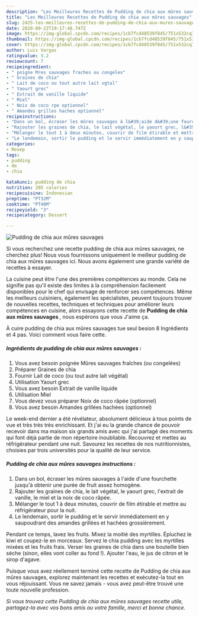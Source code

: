 ```yaml
---
description: "Les Meilleures Recettes de Pudding de chia aux mûres sauvages"
title: "Les Meilleures Recettes de Pudding de chia aux mûres sauvages"
slug: 2425-les-meilleures-recettes-de-pudding-de-chia-aux-mures-sauvages
date: 2020-09-22T19:17:48.747Z
image: https://img-global.cpcdn.com/recipes/1cb7fcd48539f845/751x532cq70/pudding-de-chia-aux-mures-sauvages-photo-principale-de-la-recette.jpg
thumbnail: https://img-global.cpcdn.com/recipes/1cb7fcd48539f845/751x532cq70/pudding-de-chia-aux-mures-sauvages-photo-principale-de-la-recette.jpg
cover: https://img-global.cpcdn.com/recipes/1cb7fcd48539f845/751x532cq70/pudding-de-chia-aux-mures-sauvages-photo-principale-de-la-recette.jpg
author: Luis Vargas
ratingvalue: 3.2
reviewcount: 7
recipeingredient:
- " poigne Mres sauvages fraches ou congeles"
- " Graines de chia"
- " Lait de coco ou tout autre lait vgtal"
- " Yaourt grec"
- " Extrait de vanille liquide"
- " Miel"
- " Noix de coco rpe optionnel"
- " Amandes grilles haches optionnel"
recipeinstructions:
- "Dans un bol, écraser les mûres sauvages à l&#39;aide d&#39;une fourchette jusqu&#39;à obtenir une purée de fruit assez homogène."
- "Rajouter les graines de chia, le lait végétal, le yaourt grec, l&#39;extrait de vanille, le miel et la noix de coco râpée."
- "Mélanger le tout 1 à deux minutes, couvrir de film étirable et mettre au réfrigérateur pour la nuit."
- "Le lendemain, sortir le pudding et le servir immédiatement en y saupoudrant des amandes grillées et hachées grossièrement."
categories:
- Resep
tags:
- pudding
- de
- chia

katakunci: pudding de chia 
nutrition: 205 calories
recipecuisine: Indonesian
preptime: "PT32M"
cooktime: "PT40M"
recipeyield: "3"
recipecategory: Dessert

---
```



![Pudding de chia aux mûres sauvages](https://img-global.cpcdn.com/recipes/1cb7fcd48539f845/751x532cq70/pudding-de-chia-aux-mures-sauvages-photo-principale-de-la-recette.jpg)

Si vous recherchez une recette pudding de chia aux mûres sauvages, ne cherchez plus! Nous vous fournissons uniquement le meilleur pudding de chia aux mûres sauvages ici. Nous avons également une grande variété de recettes à essayer.

La cuisine peut être l'une des premières compétences au monde. Cela ne signifie pas qu'il existe des limites à la compréhension facilement disponibles pour le chef qui envisage de renforcer ses compétences. Même les meilleurs cuisiniers, également les spécialistes, peuvent toujours trouver de nouvelles recettes, techniques et techniques pour améliorer leurs compétences en cuisine, alors essayons cette recette de <strong> Pudding de chia aux mûres sauvages </strong>, nous espérons que vous J'aime ça.

<!--inarticleads1-->

À cuire pudding de chia aux mûres sauvages tue seul besion 8 Ingrédients et 4 pas. Voici comment vous faire cette.

##### Ingrédients de pudding de chia aux mûres sauvages :

1. Vous avez besoin  poignée Mûres sauvages fraîches (ou congelées)
1. Préparer  Graines de chia
1. Fournir  Lait de coco (ou tout autre lait végétal)
1. Utilisation  Yaourt grec
1. Vous avez besoin  Extrait de vanille liquide
1. Utilisation  Miel
1. Vous devez vous préparer  Noix de coco râpée (optionnel)
1. Vous avez besoin  Amandes grillées hachées (optionnel)


Le week-end dernier a été révélateur, absolument délicieux à tous points de vue et très très très enrichissant. Et j&#39;ai eu la grande chance de pouvoir recevoir dans ma maison six grands amis avec qui j&#39;ai partagé des moments qui font déjà partie de mon répertoire inoubliable. Recouvrez et mettes au réfrigérateur pendant une nuit. Savourez les recettes de nos nutritionnistes, choisies par trois universités pour la qualité de leur service. 

<!--inarticleads2-->

##### Pudding de chia aux mûres sauvages instructions :

1. Dans un bol, écraser les mûres sauvages à l&#39;aide d&#39;une fourchette jusqu&#39;à obtenir une purée de fruit assez homogène.
1. Rajouter les graines de chia, le lait végétal, le yaourt grec, l&#39;extrait de vanille, le miel et la noix de coco râpée.
1. Mélanger le tout 1 à deux minutes, couvrir de film étirable et mettre au réfrigérateur pour la nuit.
1. Le lendemain, sortir le pudding et le servir immédiatement en y saupoudrant des amandes grillées et hachées grossièrement.


Pendant ce temps, lavez les fruits. Mixez la moitié des myrtilles. Épluchez le kiwi et coupez-le en morceaux. Servez le chia pudding avec les myrtilles mixées et les fruits frais. Verser les graines de chia dans une bouteille bien sèche (sinon, elles vont coller au fond !). Ajouter l&#39;eau, le jus de citron et le sirop d&#39;agave. 

<!--inarticleads1-->

<p>
Puisque vous avez réellement terminé cette recette de Pudding de chia aux mûres sauvages, explorez maintenant les recettes et exécutez-la tout en vous réjouissant. Vous ne savez jamais - vous avez peut-être trouvé une toute nouvelle profession.
</p>

<p>
<i>Si vous trouvez cette Pudding de chia aux mûres sauvages recette utile, partagez-la avec vos bons amis ou votre famille, merci et bonne chance.</i>
</p>
